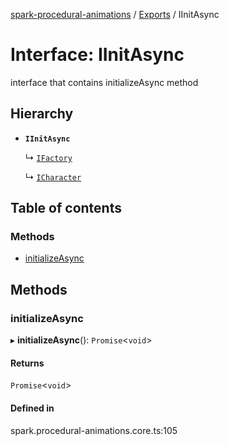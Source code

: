 [spark-procedural-animations](../README.md) / [Exports](../modules.md) / IInitAsync

# Interface: IInitAsync

interface that contains initializeAsync method

## Hierarchy

- **`IInitAsync`**

  ↳ [`IFactory`](IFactory.md)

  ↳ [`ICharacter`](ICharacter.md)

## Table of contents

### Methods

- [initializeAsync](IInitAsync.md#initializeasync)

## Methods

### initializeAsync

▸ **initializeAsync**(): `Promise`<`void`\>

#### Returns

`Promise`<`void`\>

#### Defined in

spark.procedural-animations.core.ts:105
